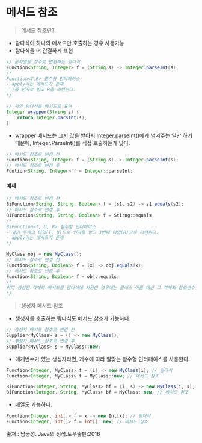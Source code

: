 # 메서드 참조

> 메서드 참조란?
- 람다식이 하나의 메서드만 호출하는 경우 사용가능
- 람다식을 더 간결하게 표현
```java
// 문자열을 정수로 변환하는 람다식
Function<String, Integer> f = (String s) -> Integer.parseInt(s);
/*
Function<T,R> 함수형 인터페이스
- apply라는 메서드가 존재
- T를 인자로 받고 R을 리턴한다.
*/
```
```java
// 위의 람다식을 메서드로 표현
Integer wrapper(String s) {
	return Integer.parsInt(s);
}
```
* wrapper 메서드는 그저 값을 받아서 Integer.parseInt()에게 넘겨주는 일만 하기 때문에, Integer.ParseInt()를 직접 호출하는게 낫다.
```java
// 메서드 참조로 변경 전
Function<String, Integer> f = (String s) -> Integer.parseInt(s);
// 메서드 참조로 변경 후
Funtion<String, Integer> f = Integer::parseInt;
```

#### 예제
```java
// 메서드 참조로 변경 전
BiFunction<String, String, Boolean> f = (s1, s2) -> s1.equals(s2);
// 메서드 참조로 변경 후
BiFunction<String, String, Boolean> f = Stirng::equals;
/*
BiFunction<T, U, R> 함수형 인터페이스
- 앞의 두개의 타입(T, U)으로 인자를 받고 3번째 타입(R)으로 리턴한다.
- apply라는 메서드가 존재
*/
```
```java
MyClass obj = new MyClass();
// 메서드 참조로 변경 전
Function<String, Boolean> f = (x) -> obj.equals(x);
// 메서드 참조로 변경 후
Function<String, Boolean> f = obj::equals;
/*
이미 생성된 객체의 메서드를 람다식에 사용한 경우에는 클래스 이름 대신 그 객체의 참조변수를 적어줘야햔다.
*/
```
> 생성자 메서드 참조
* 생성자를 호출하는 람다식도 메서드 참조가 가능하다.
```java
// 생성자 메서드 참조로 변경 전
Supplier<MyClass> s = () -> new MyClass();
// 생성자 메서드 참조로 변경 후
Supplier<MyClass> s = MyClass::new;
```
* 매개변수가 있는 생성자라면, 개수에 따라 알맞는 함수형 인터페이스를 사용한다.
```java
Function<Integer, MyClass> f = (i) -> new MyClass(i); // 람다식
Function<Integer, MyClass> f = MyClass::new; // 메서드 참조

BiFunction<Integer, String, MyClass> bf = (i, s) -> new MyClass(i, s); // 람다식
BiFunction<Integer, String, MyClass> bf = MyClass::new; // 메서드 참조
```
* 배열도 가능하다.
```java
Function<Integer, int[]> f = x -> new Int[x]; // 람다식
Function<Integer, int[]> f = int[]::new; // 메서드 참조
```

출처 : 남궁성. Java의 정석.도우출판:2016